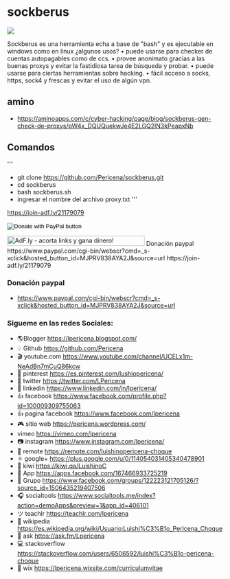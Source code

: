 # sockberus
![](https://pm1.narvii.com/7192/7d4fc2db75408b3a5f694c9057491e0c79f7845er1-720-412v2_hq.jpg)

Sockberus es una herramienta echa a base de "bash" y es ejecutable en windows como en linux
¿algunos usos?
• puede usarse para checker de cuentas autopagables como de ccs.
• provee anonimato gracias a las buenas proxys y evitar la fastidiosa tarea de búsqueda y probar.
• puede usarse para ciertas herramientas sobre hacking.
• fácil acceso a socks, https, sock4 y frescas y evitar el uso de algún vpn.

## amino
- https://aminoapps.com/c/cyber-hacking/page/blog/sockberus-gen-check-de-proxys/pW4x_DQUQuekwJe4E2LGQ2lN3kPeapxNb

## Comandos
'''
- git clone https://github.com/Pericena/sockberus.git
- cd sockberus
- bash sockberus.sh
- ingresar el nombre del archivo proxy.txt
'''

https://join-adf.ly/21179079
<form action="https://www.paypal.com/cgi-bin/webscr" method="post" target="_top">
<input type="hidden" name="cmd" value="_s-xclick" />
<input type="hidden" name="hosted_button_id" value="MJPRV838AYA2J" />
<input type="image" src="https://www.paypalobjects.com/en_US/i/btn/btn_donateCC_LG.gif" border="0" name="submit" title="PayPal - The safer, easier way to pay online!" alt="Donate with PayPal button" />
<img alt="" border="0" src="https://www.paypal.com/en_BO/i/scr/pixel.gif" width="1" height="1" />
</form>
<!-- Start of adf.ly banner code --><a href="https://join-adf.ly/21179079"><img border="0" src="https://cdn.ay.gy/images/banners/adfly.350x19.1.png" width="320" height="23" title="AdF.ly - acorta links y gana dinero!" /></a>
<!-- End of adf.ly banner code -->
Donación paypal
https://www.paypal.com/cgi-bin/webscr?cmd=_s-xclick&hosted_button_id=MJPRV838AYA2J&source=url
https://join-adf.ly/21179079

### Donación paypal
- https://www.paypal.com/cgi-bin/webscr?cmd=_s-xclick&hosted_button_id=MJPRV838AYA2J&source=url

### Sigueme en las redes Sociales:
- 🌎Blogger          https://lpericena.blogspot.com/
- 💡 Github            https://github.com/Pericena
- 🎬 youtube.com  https://www.youtube.com/channel/UCELx1m-NeAdBn7mCuQ86kcw
- 📸 pinterest        https://es.pinterest.com/lushiopericena/
- 🐤 twitter             https://twitter.com/LPericena
- 👦 linkedin         https://www.linkedin.com/in/lpericena/
- 👍 facebook       https://www.facebook.com/profile.php?id=100009309755063
- 👍 pagina facebook  https://www.facebook.com/lpericena
- 🎮 sitio web        https://pericena.wordpress.com/
- vimeo         https://vimeo.com/lpericena
- 📷 instagram      https://www.instagram.com/lpericena/
- 🎁 remote      https://remote.com/luishinopericena-choque
- ⚛ google+   https://plus.google.com/u/0/114054031405340478901
- 🚀 kiwi       https://kiwi.qa/LuishinoC
- 📅 App    https://apps.facebook.com/167466933725219
- 👻 Grupo    https://www.facebook.com/groups/122223121705126/?source_id=1506435219407506
- 🎧 socialtools https://www.socialtools.me/index?action=demoApps&preview=1&app_id=406101
- ツ teachlr    https://teachlr.com/lpericena
- 📖  wikipedia  https://es.wikipedia.org/wiki/Usuario:Luishi%C3%B1o_Pericena_Choque
- 📧 ask          https://ask.fm/Lpericena
- 💻 stackoverflow  https://stackoverflow.com/users/6506592/luishi%C3%B1o-pericena-choque
- 📡 wix https://lpericena.wixsite.com/curriculumvitae
